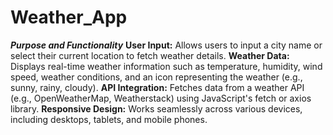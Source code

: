 # Weather_App
_**Purpose and Functionality**_
**User Input:** Allows users to input a city name or select their current location to fetch weather details.
**Weather Data:** Displays real-time weather information such as temperature, humidity, wind speed, weather conditions, and an icon representing the weather (e.g., sunny, rainy, cloudy).
**API Integration:** Fetches data from a weather API (e.g., OpenWeatherMap, Weatherstack) using JavaScript's fetch or axios library.
**Responsive Design:** Works seamlessly across various devices, including desktops, tablets, and mobile phones.
